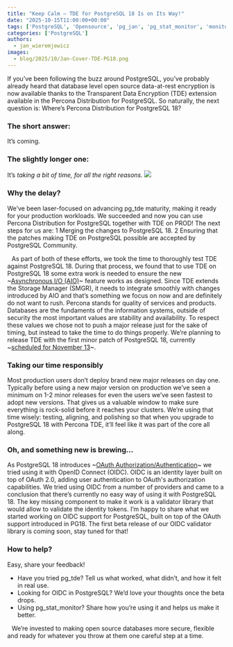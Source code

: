```yaml
---
title: "Keep Calm — TDE for PostgreSQL 18 Is on Its Way!"
date: "2025-10-15T11:00:00+00:00"
tags: ['PostgreSQL', 'Opensource', 'pg_jan', 'pg_stat_monitor', 'monitoring']
categories: ['PostgreSQL']
authors:
  - jan_wieremjewicz
images:
  - blog/2025/10/Jan-Cover-TDE-PG18.png
---
```


If you’ve been following the buzz around PostgreSQL, you’ve probably already heard that database level open source data-at-rest encryption is now available thanks to the Transparent Data Encryption (TDE) extension available in the Percona Distribution for PostgreSQL.
So naturally, the next question is:
Where’s Percona Distribution for PostgreSQL 18?
### The short answer:
It’s coming.
### The slightly longer one:
It’s *taking a bit of time, for all the right reasons.*
![](blog/2025/10/Jan-TDE-PG18.png)
### Why the delay?
We’ve been laser-focused on advancing pg_tde maturity, making it ready for your production workloads. We succeeded and now you can use Percona Distribution for PostgreSQL together with TDE on PROD!
The next steps for us are:
1 Merging the changes to PostgreSQL 18.
2 Ensuring that the patches making TDE on PostgreSQL possible are accepted by PostgreSQL Community.

⠀As part of both of these efforts, we took the time to thoroughly test TDE against PostgreSQL 18. During that process, we found that to use TDE on PostgreSQL 18 some extra work is needed to ensure the new ~[Asynchronous I/O \(AIO\)](https://wiki.postgresql.org/wiki/AIO)~ feature works as designed.
Since TDE extends the Storage Manager (SMGR), it needs to integrate smoothly with changes introduced by AIO and that’s something we focus on now and are definitely do not want to rush.
Percona stands for quality of services and products. Databases are the fundaments of the information systems, outside of security the most important values are stability and availability. To respect these values we chose not to push a major release just for the sake of timing, but instead to take the time to do things properly.
We’re planning to release TDE with the first minor patch of PostgreSQL 18, currently ~[scheduled for November 13](https://www.postgresql.org/developer/roadmap/)~.
### Taking our time responsibly
Most production users don’t deploy brand new major releases on day one. Typically before using a new major version on production we’ve seen a minimum on 1-2 minor releases for even the users we’ve seen fastest to adopt new versions.
That gives us a valuable window to make sure everything is rock-solid before it reaches your clusters. We’re using that time wisely: testing, aligning, and polishing so that when you upgrade to PostgreSQL 18 with Percona TDE, it’ll feel like it was part of the core all along.
### Oh, and something new is brewing…
As PostgreSQL 18 introduces ~[OAuth Authorization/Authentication](https://www.postgresql.org/docs/current/auth-oauth.html)~ we tried using it with OpenID Connect (OIDC). OIDC is an identity layer built on top of OAuth 2.0, adding user authentication to OAuth's authorization capabilities.
We tried using OIDC from a number of providers and came to a conclusion that there’s currently no easy way of using it with PostgreSQL 18. The key missing component to make it work is a validator library that would allow to validate the identity tokens.
I’m happy to share what we started working on OIDC support for PostgreSQL, built on top of the OAuth support introduced in PG18. The first beta release of our OIDC validator library is coming soon, stay tuned for that!
### How to help?
Easy, share your feedback!
* Have you tried pg_tde? Tell us what worked, what didn’t, and how it felt in real use.
* Looking for OIDC in PostgreSQL? We’d love your thoughts once the beta drops.
* Using pg_stat_monitor? Share how you’re using it and helps us make it better.

⠀We’re invested to making open source databases more secure, flexible and ready for whatever you throw at them one careful step at a time.
